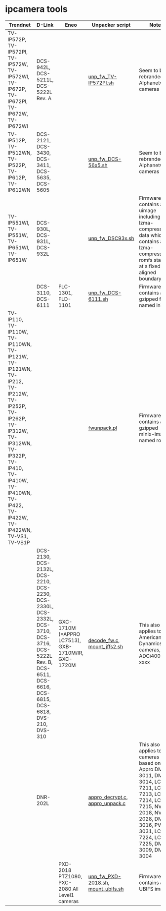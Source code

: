 # ipcamera tools
| Trendnet  | D-Link | Eneo | Unpacker script | Notes |
| ------------- | ------------- | ------------- | ------------- | ------------- |
| TV-IP572P, TV-IP572PI, TV-IP572W, TV-IP572WI, TV-IP672P, TV-IP672PI, TV-IP672W, TV-IP672WI | DCS-942L, DCS-5211L, DCS-5222L Rev. A | | [unp_fw_TV-IP572PI.sh](unp_fw_TV-IP572PI.sh)| Seem to be rebranded Alphanetworks cameras |
| TV-IP512P, TV-IP512WN, TV-IP522P, TV-IP612P, TV-IP612WN | DCS-2121, DCS-3430, DCS-3411, DCS-5635, DCS-5605 | | [unp_fw_DCS-56x5.sh](unp_fw_DCS-56x5.sh) | Seem to be rebranded Alphanetworks cameras |
| TV-IP551WI, TV-IP551W, TV-IP651WI, TV-IP651W | DCS-930L, DCS-931L, DCS-932L	| | [unp_fw_DSC93x.sh](unp_fw_DSC93x.sh) | Firmware contains an uimage including an lzma-compressed data which contains an lzma-compressed romfs starting at a fixed aligned boundary. |
| | 	DCS-3110, DCS-6111 | FLC-1301, FLD-1101 | [unp_fw_DCS-6111.sh](unp_fw_DCS-6111.sh) | Firmware contains a gzipped file named initrd. |
| TV-IP110, TV-IP110W, TV-IP110WN, TV-IP121W, TV-IP121WN, TV-IP212, TV-IP212W, TV-IP252P, TV-IP262P, TV-IP312W, TV-IP312WN, TV-IP322P, TV-IP410, TV-IP410W, TV-IP410WN, TV-IP422, TV-IP422W, TV-IP422WN, TV-VS1, TV-VS1P | | | [fwunpack.pl](fwunpack.pl) | Firmware contains a gzipped minix-image named rootfs. |
| | DCS-2130, DCS-2132L, DCS-2210, DCS-2230, DCS-2330L, DCS-2332L, DCS-3710, DCS-3716, DCS-5222L Rev. B, DCS-6511, DCS-6616, DCS-6815, DCS-6818, DVS-210, DVS-310 | GXC-1710M (=APPRO LC7513), GXB-1710M/IR, GXC-1720M | [decode_fw.c](decode_fw.c), [mount_jffs2.sh](decode_fw.c) | This also applies to American Dynamics cameras, ADCi400-xxxx
| | DNR-202L | 	| [appro_decrypt.c](appro_decrypt.c), [appro_unpack.c](appro_unpack.c) | This also applies to cameras based on Appro DMS-3011, DMS-3014, LC-7211, LC-7213, LC-7214, LC-7215, NVR-2018, NVR-2028, DMS-3016, PVR-3031, LC-7224, LC-7225, DMS-3009, DMS-3004 |
| | | PXD-2018 PTZ1080, PXC-2080 All Level1 cameras | [unp_fw_PXD-2018.sh](unp_fw_PXD-2018.sh), [mount_ubifs.sh](mount_ubifs.sh)	| Firmware contains a UBIFS image. |
